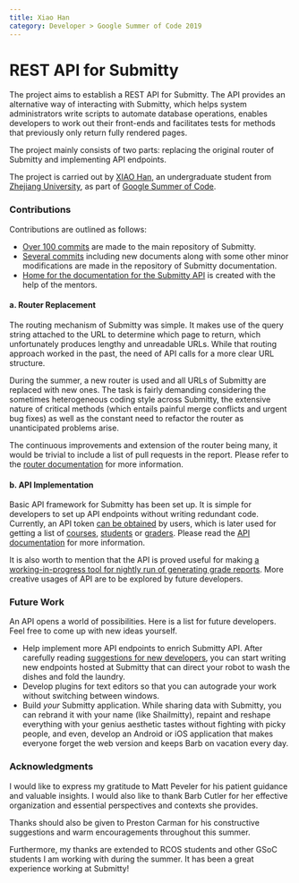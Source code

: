 ```yaml
---
title: Xiao Han
category: Developer > Google Summer of Code 2019
---
```


# REST API for Submitty

The project aims to establish a REST API for Submitty. The API provides an alternative way of interacting with Submitty, which helps system administrators write scripts to automate database operations, enables developers to work out their front-ends and facilitates tests for methods that previously only return fully rendered pages.

The project mainly consists of two parts: replacing the original router of Submitty and implementing API endpoints.

The project is carried out by [XIAO Han](https://github.com/zjxiaohan), an undergraduate student from [Zhejiang University](https://www.zju.edu.cn/english/), as part of [Google Summer of Code](https://summerofcode.withgoogle.com/).

### Contributions

Contributions are outlined as follows:

- [Over 100 commits](https://github.com/Submitty/Submitty/commits?author=zjxiaohan) are made to the main repository of Submitty.
- [Several commits](https://github.com/Submitty/submitty.github.io/commits?author=zjxiaohan) including new documents along with some other minor modifications are made in the repository of Submitty documentation. 
- [Home for the documentation for the Submitty API](https://github.com/Submitty/api.submitty.org) is created with the help of the mentors.

#### a. Router Replacement

The routing mechanism of Submitty was simple. It makes use of the query string attached to the URL to determine which page to return, which unfortunately produces lengthy and unreadable URLs. While that routing approach worked in the past, the need of API calls for a more clear URL structure.

During the summer, a new router is used and all URLs of Submitty are replaced with new ones. The task is fairly demanding considering the sometimes heterogeneous coding style across Submitty, the extensive nature of critical methods (which entails painful merge conflicts and urgent bug fixes) as well as the constant need to refactor the router as unanticipated problems arise.

The continuous improvements and extension of the router being many, it would be trivial to include a list of pull requests in the report. Please refer to the [router documentation](/developer/router) for more information.

#### b. API Implementation

Basic API framework for Submitty has been set up. It is simple for developers to set up API endpoints without writing redundant code. Currently, an API token [can be obtained](https://api.submitty.org/#get-token) by users, which is later used for getting a list of [courses](https://api.submitty.org/#get-courses), [students](https://api.submitty.org/#get-users) or [graders](https://api.submitty.org/#get-graders). Please read the [API documentation](https://api.submitty.org/) for more information.

It is also worth to mention that the API is proved useful for making [a working-in-progress tool for nightly run of generating grade reports](https://github.com/Submitty/Submitty/issues/3711). More creative usages of API are to be explored by future developers.

### Future Work

An API opens a world of possibilities. Here is a list for future developers. Feel free to come up with new ideas yourself. 

- Help implement more API endpoints to enrich Submitty API. After carefully reading [suggestions for new developers](/developer/getting_started/index#suggestions-for-new-developers), you can start writing new endpoints hosted at Submitty that can direct your robot to wash the dishes and fold the laundry.
- Develop plugins for text editors so that you can autograde your work without switching between windows.
- Build *your* Submitty application. While sharing data with Submitty, you can rebrand it with your name (like Shailmitty), repaint and reshape everything with your genius aesthetic tastes without fighting with picky people, and even, develop an Android or iOS application that makes everyone forget the web version and keeps Barb on vacation every day.

### Acknowledgments

I would like to express my gratitude to Matt Peveler for his patient guidance and valuable insights. I would also like to thank Barb Cutler for her effective organization and essential perspectives and contexts she provides.

Thanks should also be given to Preston Carman for his constructive suggestions and warm encouragements throughout this summer.

Furthermore, my thanks are extended to RCOS students and other GSoC students I am working with during the summer. It has been a great experience working at Submitty!